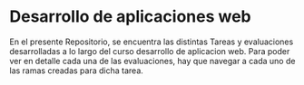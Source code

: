 # Desarrollo de aplicaciones web

En el presente Repositorio, se encuentra las distintas Tareas y evaluaciones desarrolladas a lo largo del curso desarrollo de aplicacion web. Para poder ver en detalle cada una de las evaluaciones, hay que navegar a cada uno de las ramas creadas para dicha tarea.
